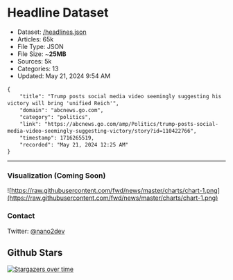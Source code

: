 # Headline Dataset

- Dataset: [/headlines.json](https://raw.githubusercontent.com/fwd/news/master/headlines.json) 
- Articles: 65k
- File Type: JSON
- File Size: ~**25MB**
- Sources: 5k
- Categories: 13
- Updated: May 21, 2024 9:54 AM

```
{
    "title": "Trump posts social media video seemingly suggesting his victory will bring 'unified Reich'",
    "domain": "abcnews.go.com",
    "category": "politics",
    "link": "https://abcnews.go.com/amp/Politics/trump-posts-social-media-video-seemingly-suggesting-victory/story?id=110422766",
    "timestamp": 1716265519,
    "recorded": "May 21, 2024 12:25 AM"
}
```

---

### Visualization (Coming Soon)

![https://raw.githubusercontent.com/fwd/news/master/charts/chart-1.png](https://raw.githubusercontent.com/fwd/news/master/charts/chart-1.png)

### Contact 

Twitter: [@nano2dev](https://twitter.com/nano2dev)

## Github Stars

[![Stargazers over time](https://starchart.cc/fwd/news.svg)](https://starchart.cc/fwd/news)

